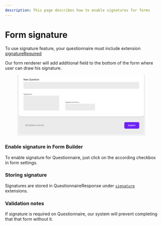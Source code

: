 ```yaml
---
description: This page describes how to enable signatures for forms
---
```


# Form signature

To use signature feature, your questionnaire must include extension [signatureRequired](http://hl7.org/fhir/StructureDefinition/questionnaire-signatureRequired)

Our form renderer will add additional field to the bottom of the form where user can draw his signature.

<figure><img src="../../../../../.gitbook/assets/Screenshot 2024-02-15 at 13.41.19.png" alt="" width="563"><figcaption></figcaption></figure>

### Enable signature in Form Builder

To enable signature for Questionnaire, just click on the according checkbox in form settings.

### Storing signature

Signatures are stored in QuestionnaireResponse under [`signature`](http://hl7.org/fhir/StructureDefinition/questionnaireresponse-signature) extensions.

### Validation notes

If signature is required on Questionnaire, our system will prevent completing that that form without it.
